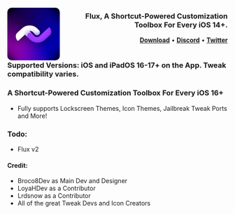 <p align="left">
  <img align="left" height="120" src="https://github.com/Broco8Dev/Flux/blob/main/icon.png?raw=true" style="float: left; border-radius: 10px;"/>
</p>
<h3 align="right">Flux, A Shortcut-Powered Customization Toolbox For Every iOS 14+.
</h3> 

<p  align="right" >
  <strong><a  href="https://github.com/Broco8Dev/Flux/releases/latest">Download</a></strong>
  •
  <strong><a  href="https://discord.gg/HSwNpGtS79">Discord</a></strong>
  •
  <strong><a  href="https://twitter.com/Broco8Real">Twitter</a></strong>
</p>
<div class="clear"></div>


#

### Supported Versions: iOS and iPadOS 16-17+ on the App. Tweak compatibility varies.

### A Shortcut-Powered Customization Toolbox For Every iOS 16+
- Fully supports Lockscreen Themes, Icon Themes, Jailbreak Tweak Ports and More!

### Todo:
- Flux v2

#### Credit:
- Broco8Dev as Main Dev and Designer
- LoyaHDev as a Contributor
- Lrdsnow as a Contributor
- All of the great Tweak Devs and Icon Creators
